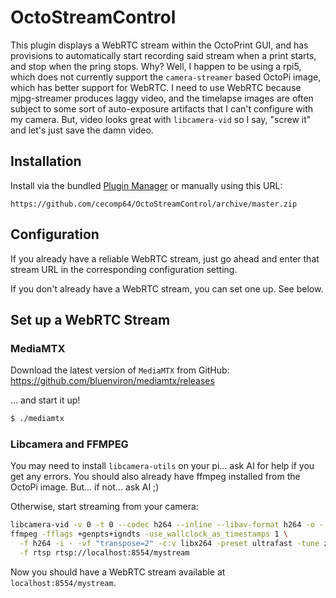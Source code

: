 # OctoStreamControl

This plugin displays a WebRTC stream within the OctoPrint GUI, and has provisions to automatically start recording said stream when a print starts,
and stop when the pring stops.  Why?  Well, I happen to be using a rpi5, which does not currently support the `camera-streamer` based 
OctoPi image, which has better support for WebRTC.  I need to use WebRTC because mjpg-streamer produces laggy video, and the timelapse images
are often subject to some sort of auto-exposure artifacts that I can't configure with my camera.  But, video looks great with `libcamera-vid` so
I say, "screw it" and let's just save the damn video.

## Installation

Install via the bundled [Plugin Manager](https://docs.octoprint.org/en/master/bundledplugins/pluginmanager.html)
or manually using this URL:

    https://github.com/cecomp64/OctoStreamControl/archive/master.zip



## Configuration

If you already have a reliable WebRTC stream, just go ahead and enter that stream URL in the corresponding configuration setting.

If you don't already have a WebRTC stream, you can set one up.  See below.

## Set up a WebRTC Stream

### MediaMTX

Download the latest version of `MediaMTX` from GitHub: https://github.com/bluenviron/mediamtx/releases

... and start it up!

```sh
$ ./mediamtx
```

### Libcamera and FFMPEG

You may need to install `libcamera-utils` on your pi... ask AI for help if you get any errors.  You should
also already have ffmpeg installed from the OctoPi image.  But... if not... ask AI ;)

Otherwise, start streaming from your camera:

```sh
libcamera-vid -v 0 -t 0 --codec h264 --inline --libav-format h264 -o - | \
ffmpeg -fflags +genpts+igndts -use_wallclock_as_timestamps 1 \
  -f h264 -i - -vf "transpose=2" -c:v libx264 -preset ultrafast -tune zerolatency \
  -f rtsp rtsp://localhost:8554/mystream
```

Now you should have a WebRTC stream available at `localhost:8554/mystream`.